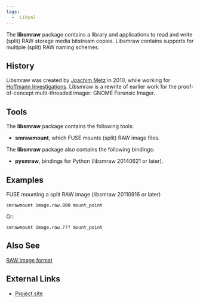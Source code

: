 ```yaml
---
tags:
  -  Libyal
---
```

The **libsmraw** package contains a library and applications to read and
write (split) RAW storage media bitstream copies. Libsmraw contains
supports for multiple (split) RAW naming schemes.

## History

Libsmraw was created by [Joachim Metz](joachim_metz.md) in 2010,
while working for [Hoffmann Investigations](http://en.hoffmannbv.nl/).
Libsmraw is a rewrite of earlier work for the proof-of-concept
multi-threaded imager: GNOME Forensic Imager.

## Tools

The **libsmraw** package contains the following tools:

- **smrawmount**, which FUSE mounts (split) RAW image files.

The **libsmraw** package also contains the following bindings:

- **pysmraw**, bindings for Python (libsmraw 20140621 or later).

## Examples

FUSE mounting a split RAW image (libsmraw 20110916 or later)

    smrawmount image.raw.000 mount_point

Or:

    smrawmount image.raw.??? mount_point

## Also See

[RAW Image format](raw_image_format.md)

## External Links

- [Project site](https://github.com/libyal/libsmraw/)

